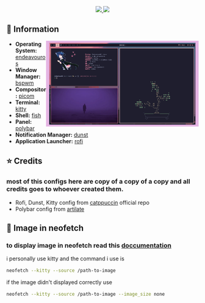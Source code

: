 <div align="center">
   <p></p>
   <a href="https://github.com/janleigh/dotfiles/stargazers">
      <img src="https://img.shields.io/github/repo-size/rebatnaath/personal-bspwm-dots?color=c9cbff&labelColor=1C2325&style=for-the-badge">
   </a>
   <a href="https://github.com/janleigh/dotfiles/issues">
      <img src="https://img.shields.io/github/last-commit/rebatnaath/personal-bspwm-dots?color=9ece6a&labelColor=1C2325&style=for-the-badge">
   </a>
   <br>
</div>

## 🌿 Information

<img src="assets/preview.png" alt="Rice Showcase" align="right" width="400px">

- **Operating System:** [endeavouros](https://endeavouros.com)
- **Window Manager:** [bspwm](https://github.com/baskerville/bspwm)
- **Compositor:** [picom](https://github.com/yshui/picom)
- **Terminal:** [kitty](https://github.com/kovidgoyal/kitty)
- **Shell:** [fish](https://fishshell.com)
- **Panel:** [polybar](https://github.com/polybar/polybar)
- **Notification Manager:** [dunst](https://github.com/dunst-project/dunst)
- **Application Launcher:** [rofi](https://github.com/davatorium/rofi)


## ⭐ Credits

### most of this configs here are copy of a copy of a copy and all credits goes to whoever created them.
- Rofi, Dunst, Kitty  config from [catppuccin](https://github.com/catppuccin/catppuccin) official repo 
- Polybar config from [artilate](https://github.com/artilate/dotfiles)


## 📢 Image in neofetch

### to display image in neofetch read this [doccumentation](https://github.com/dylanaraps/neofetch/wiki/Image-Backends) <br>
i personally use kitty and the command i use is 
```sh
neofetch --kitty --source /path-to-image 
```
if the image didn't displayed correctly use 
```sh
neofetch --kitty --source /path-to-image --image_size none
```
